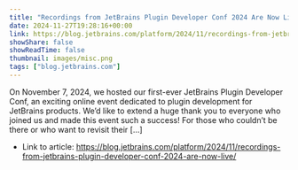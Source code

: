 ```yaml
---
title: "Recordings from JetBrains Plugin Developer Conf 2024 Are Now Live"
date: 2024-11-27T19:28:16+00:00
link: https://blog.jetbrains.com/platform/2024/11/recordings-from-jetbrains-plugin-developer-conf-2024-are-now-live/
showShare: false
showReadTime: false
thumbnail: images/misc.png
tags: ["blog.jetbrains.com"]
---
```

On November 7, 2024, we hosted our first-ever JetBrains Plugin Developer Conf, an exciting online event dedicated to plugin development for JetBrains products. We’d like to extend a huge thank you to everyone who joined us and made this event such a success! For those who couldn’t be there or who want to revisit their […]

- Link to article: https://blog.jetbrains.com/platform/2024/11/recordings-from-jetbrains-plugin-developer-conf-2024-are-now-live/